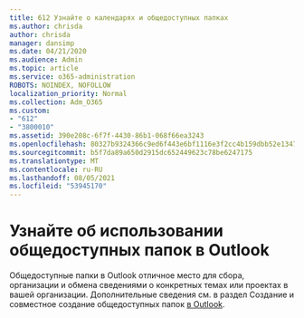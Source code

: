 ```yaml
---
title: 612 Узнайте о календарях и общедоступных папках
ms.author: chrisda
author: chrisda
manager: dansimp
ms.date: 04/21/2020
ms.audience: Admin
ms.topic: article
ms.service: o365-administration
ROBOTS: NOINDEX, NOFOLLOW
localization_priority: Normal
ms.collection: Adm_O365
ms.custom:
- "612"
- "3800010"
ms.assetid: 390e208c-6f7f-4430-86b1-068f66ea3243
ms.openlocfilehash: 80327b9324366c9ed6f443e6bf1116e3f2cc4b159dbb52e1347073e82273b93c
ms.sourcegitcommit: b5f7da89a650d2915dc652449623c78be6247175
ms.translationtype: MT
ms.contentlocale: ru-RU
ms.lasthandoff: 08/05/2021
ms.locfileid: "53945170"
---
```

# <a name="learn-about-using-public-folders-in-outlook"></a>Узнайте об использовании общедоступных папок в Outlook

Общедоступные папки в Outlook отличное место для сбора, организации и обмена сведениями о конкретных темах или проектах в вашей организации. Дополнительные сведения см. в раздел Создание и совместное создание общедоступных папок [в Outlook](https://support.office.com/article/a2835011-d524-4a5c-a207-05c159bb2a97).
